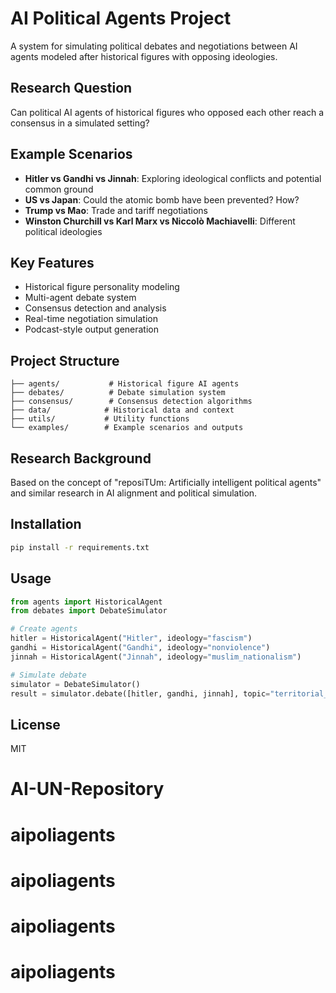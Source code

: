 # AI Political Agents Project

A system for simulating political debates and negotiations between AI agents modeled after historical figures with opposing ideologies.

## Research Question
Can political AI agents of historical figures who opposed each other reach a consensus in a simulated setting?

## Example Scenarios
- **Hitler vs Gandhi vs Jinnah**: Exploring ideological conflicts and potential common ground
- **US vs Japan**: Could the atomic bomb have been prevented? How?
- **Trump vs Mao**: Trade and tariff negotiations
- **Winston Churchill vs Karl Marx vs Niccolò Machiavelli**: Different political ideologies

## Key Features
- Historical figure personality modeling
- Multi-agent debate system
- Consensus detection and analysis
- Real-time negotiation simulation
- Podcast-style output generation

## Project Structure
```
├── agents/           # Historical figure AI agents
├── debates/          # Debate simulation system
├── consensus/        # Consensus detection algorithms
├── data/            # Historical data and context
├── utils/           # Utility functions
└── examples/        # Example scenarios and outputs
```

## Research Background
Based on the concept of "reposiTUm: Artificially intelligent political agents" and similar research in AI alignment and political simulation.

## Installation
```bash
pip install -r requirements.txt
```

## Usage
```python
from agents import HistoricalAgent
from debates import DebateSimulator

# Create agents
hitler = HistoricalAgent("Hitler", ideology="fascism")
gandhi = HistoricalAgent("Gandhi", ideology="nonviolence")
jinnah = HistoricalAgent("Jinnah", ideology="muslim_nationalism")

# Simulate debate
simulator = DebateSimulator()
result = simulator.debate([hitler, gandhi, jinnah], topic="territorial_disputes")
```

## License
MIT
# AI-UN-Repository
# aipoliagents
# aipoliagents
# aipoliagents
# aipoliagents
